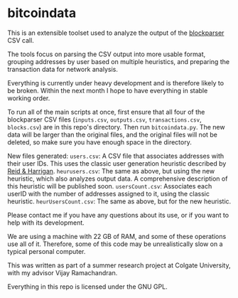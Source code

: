 bitcoindata
===========
This is an extensible toolset used to analyze the output of the [blockparser](https://github.com/mcdee/blockparser) CSV call.

The tools focus on parsing the CSV output into more usable format, grouping addresses by user based on multiple heuristics, and preparing the transaction data for network analysis.

Everything is currently under heavy development and is therefore likely to be broken. Within the next month I hope to have everything in stable working order.

To run all of the main scripts at once, first ensure that all four of the blockparser CSV files (`inputs.csv`, `outputs.csv`, `transactions.csv`, `blocks.csv`) are in this repo's directory. Then run `bitcoindata.py`. The new data will be larger than the original files, and the original files will not be deleted, so make sure you have enough space in the directory.

New files generated:
`users.csv`: A CSV file that associates addresses with their user IDs. This uses the classic user generation heuristic described by [Reid & Harrigan](http://arxiv.org/abs/1107.4524).
`heurusers.csv`: The same as above, but using the new heuristic, which also analyzes output data. A comprehensive description of this heuristic will be published soon.
`usersCount.csv`: Associates each userID with the number of addresses assigned to it, using the classic heuristic.
`heurUsersCount.csv`: The same as above, but for the new heuristic.

Please contact me if you have any questions about its use, or if you want to help with its development.

We are using a machine with 22 GB of RAM, and some of these operations use all of it. Therefore, some of this code may be unrealistically slow on a typical personal computer.

This was written as part of a summer research project at Colgate University, with my advisor Vijay Ramachandran.

Everything in this repo is licensed under the GNU GPL.
